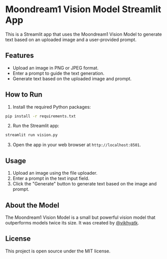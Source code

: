# Moondream1 Vision Model Streamlit App

This is a Streamlit app that uses the Moondream1 Vision Model to generate text based on an uploaded image and a user-provided prompt.

## Features

- Upload an image in PNG or JPEG format.
- Enter a prompt to guide the text generation.
- Generate text based on the uploaded image and prompt.

## How to Run

1. Install the required Python packages:

```bash
pip install -r requirements.txt
```


2. Run the Streamlit app:

```bash
streamlit run vision.py
```

3. Open the app in your web browser at `http://localhost:8501`.

## Usage

1. Upload an image using the file uploader.
2. Enter a prompt in the text input field.
3. Click the "Generate" button to generate text based on the image and prompt.

## About the Model

The Moondream1 Vision Model is a small but powerful vision model that outperforms models twice its size. It was created by [@vikhyatk](https://twitter.com/vikhyatk).

## License

This project is open source under the MIT license.
